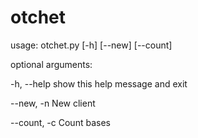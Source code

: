 # otchet
usage: otchet.py [-h] [--new] [--count]

optional arguments:

  -h, --help   show this help message and exit
  
  --new, -n    New client
  
  --count, -c  Count bases
  
